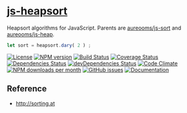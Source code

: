 [js-heapsort](http://aureooms.github.io/js-heapsort)
==

Heapsort algorithms for JavaScript. Parents are
[aureooms/js-sort](https://github.com/aureooms/js-sort)
and
[aureooms/js-heap](https://github.com/aureooms/js-heap).

```js
let sort = heapsort.dary( 2 ) ;
```

[![License](https://img.shields.io/github/license/aureooms/js-heapsort.svg?style=flat)](https://raw.githubusercontent.com/aureooms/js-heapsort/master/LICENSE)
[![NPM version](https://img.shields.io/npm/v/@aureooms/js-heapsort.svg?style=flat)](https://www.npmjs.org/package/@aureooms/js-heapsort)
[![Build Status](https://img.shields.io/travis/aureooms/js-heapsort.svg?style=flat)](https://travis-ci.org/aureooms/js-heapsort)
[![Coverage Status](https://img.shields.io/coveralls/aureooms/js-heapsort.svg?style=flat)](https://coveralls.io/r/aureooms/js-heapsort)
[![Dependencies Status](https://img.shields.io/david/aureooms/js-heapsort.svg?style=flat)](https://david-dm.org/aureooms/js-heapsort#info=dependencies)
[![devDependencies Status](https://img.shields.io/david/dev/aureooms/js-heapsort.svg?style=flat)](https://david-dm.org/aureooms/js-heapsort#info=devDependencies)
[![Code Climate](https://img.shields.io/codeclimate/github/aureooms/js-heapsort.svg?style=flat)](https://codeclimate.com/github/aureooms/js-heapsort)
[![NPM downloads per month](https://img.shields.io/npm/dm/@aureooms/js-heapsort.svg?style=flat)](https://www.npmjs.org/package/@aureooms/js-heapsort)
[![GitHub issues](https://img.shields.io/github/issues/aureooms/js-heapsort.svg?style=flat)](https://github.com/aureooms/js-heapsort/issues)
[![Documentation](https://aureooms.github.io/js-heapsort/badge.svg)](https://aureooms.github.io/js-heapsort/source.html)

## Reference

  - http://sorting.at
